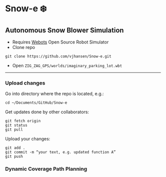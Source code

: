# Snow-e :snowflake:
## Autonomous Snow Blower Simulation
* Requires [Webots](https://www.cyberbotics.com/) Open Source Robot Simulator
* Clone repo
```
git clone https://github.com/vjhansen/Snow-e.git
```
* Open `ZIG_ZAG_GPS/worlds/imaginary_parking_lot.wbt`


---
### Upload changes
Go into directory where the repo is located, e.g.:
```
cd ~/Documents/GitHub/Snow-e
```
Get updates done by other collaborators:
```
git fetch origin              
git status 
git pull
```

Upload your changes:
```
git add .
git commit -m “your text, e.g. updated function A”
git push
```



### Dynamic Coverage Path Planning

